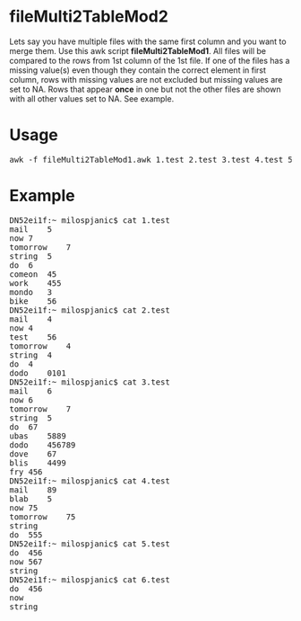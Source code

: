 # fileMulti2TableMod2

Lets say you have multiple files with the same first column and you want to merge them. Use this awk script **fileMulti2TableMod1**. All files will be compared to the rows from 1st column of the 1st file. If one of the files has a missing value(s) even though they contain the correct element in first column, rows with missing values are not excluded but missing values are set to NA. Rows that appear **once** in one but not the other files are shown with all other values set to NA. See example.

# Usage
<pre>
awk -f fileMulti2TableMod1.awk 1.test 2.test 3.test 4.test 5.test 6.test
</pre>

# Example

<pre>
DN52ei1f:~ milospjanic$ cat 1.test 
mail	5
now	7
tomorrow	7
string	5
do	6
comeon	45
work	455
mondo	3
bike	56
DN52ei1f:~ milospjanic$ cat 2.test 
mail	4
now	4
test	56
tomorrow	4
string	4
do	4
dodo	0101
DN52ei1f:~ milospjanic$ cat 3.test 
mail	6
now	6
tomorrow	7
string	5
do	67
ubas	5889
dodo	456789
dove	67
blis	4499
fry	456	
DN52ei1f:~ milospjanic$ cat 4.test 
mail	89
blab	5
now	75
tomorrow	75
string	
do	555
DN52ei1f:~ milospjanic$ cat 5.test 
do	456
now	567
string
DN52ei1f:~ milospjanic$ cat 6.test 
do	456
now	
string
